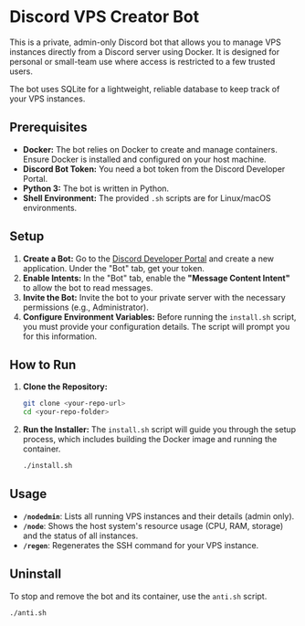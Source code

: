 # Discord VPS Creator Bot

This is a private, admin-only Discord bot that allows you to manage VPS instances directly from a Discord server using Docker. It is designed for personal or small-team use where access is restricted to a few trusted users.

The bot uses SQLite for a lightweight, reliable database to keep track of your VPS instances.

## Prerequisites

* **Docker:** The bot relies on Docker to create and manage containers. Ensure Docker is installed and configured on your host machine.
* **Discord Bot Token:** You need a bot token from the Discord Developer Portal.
* **Python 3:** The bot is written in Python.
* **Shell Environment:** The provided `.sh` scripts are for Linux/macOS environments.

## Setup

1.  **Create a Bot:** Go to the [Discord Developer Portal](https://discord.com/developers/applications) and create a new application. Under the "Bot" tab, get your token.
2.  **Enable Intents:** In the "Bot" tab, enable the **"Message Content Intent"** to allow the bot to read messages.
3.  **Invite the Bot:** Invite the bot to your private server with the necessary permissions (e.g., Administrator).
4.  **Configure Environment Variables:** Before running the `install.sh` script, you must provide your configuration details. The script will prompt you for this information.

## How to Run

1.  **Clone the Repository:**
    ```bash
    git clone <your-repo-url>
    cd <your-repo-folder>
    ```

2.  **Run the Installer:**
    The `install.sh` script will guide you through the setup process, which includes building the Docker image and running the container.
    ```bash
    ./install.sh
    ```

## Usage

* **`/nodedmin`**: Lists all running VPS instances and their details (admin only).
* **`/node`**: Shows the host system's resource usage (CPU, RAM, storage) and the status of all instances.
* **`/regen`**: Regenerates the SSH command for your VPS instance.

## Uninstall

To stop and remove the bot and its container, use the `anti.sh` script.

```bash
./anti.sh
